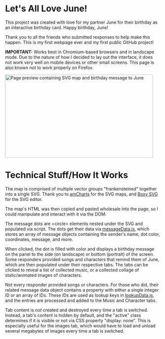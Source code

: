 # Let's All Love June!
This project was created with love for my partner June for their birthday as an interactive birthday card. Happy birthday, June!

Thank you to all the friends who submitted responses to help make this happen. This is my first webpage ever and my first public GitHub project!

**IMPORTANT:** Works best in Chromium-based browsers and in landscape mode. Due to the nature of how I decided to lay out the interface, it does not work very well on mobile devices or other small screens. This page is also known not to work properly on Firefox.

<img width="480" height="270" alt="Page preview containing SVG map and birthday message to June" src="https://github.com/user-attachments/assets/e9de57d7-c6af-448a-a7ce-d83938635d0d">

# Technical Stuff/How It Works
The map is comprised of multiple vector groups "frankensteined" together into a single SVG. Thank you to [amCharts](https://www.amcharts.com/svg-maps/) for the SVG maps, and [Boxy SVG](https://boxy-svg.com/) for the SVG editor.

The map's HTML was then copied and pasted wholesale into the page, so I could manipulate and interact with it via the DOM.

The message dots are \<circle\> elements nested under the SVG and populated via script. The dots get their data via [messageData.js](https://github.com/OKustra/lets-all-love-june/blob/main/data/messageData.js), which stores an array of message objects containing the sender's name, dot color, coordinates, message, and more.

When clicked, the dot is filled with color and displays a birthday message on the panel to the side (on landscape) or bottom (portrait) of the screen. Some responders provided songs and characters that remind them of June, which are then populated under their respective tabs. The tabs can be clicked to reveal a list of collected music, or a collected collage of static/animated images of characters.

Not every responder provided songs or characters. For those who did, their related message data object contains a property with either a single integer ID or an array of IDs. These IDs are used as lookup keys in [lookupData.js](https://github.com/OKustra/lets-all-love-june/blob/main/data/lookupData.js), and the entries are processed and added to the Music and Character tabs.

Tab content is *not* created and destroyed every time a tab is switched. Instead, a tab's content is hidden by default, and the "active" class determines if it is visible or not via CSS property "display: none". This is especially useful for the images tab, which would have to load and unload several megabytes of images every time a tab is switched.

